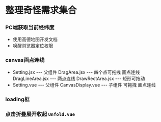 # 整理奇怪需求集合

### PC端获取当前经纬度 

- 使用高德地图开发文档
- 唤醒浏览器定位权限

### canvas画点连线

- Setting.jsx --- 父组件
   DragArea.jsx --- 四个点可拖拽 画点连线
   DragLineArea.jsx --- 两点连线
   DrawRectArea.jsx --- 矩形可拖动
- Setting.vue --- 父组件
   CanvasDisplay.vue --- 子组件 可拖拽 画点连线

### loading框

### 点击折叠展开收起 `Unfold.vue`



